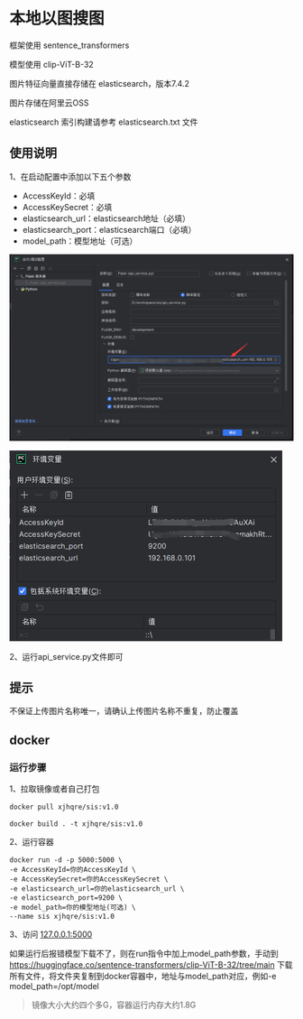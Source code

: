 # 本地以图搜图

框架使用 sentence_transformers

模型使用 clip-ViT-B-32

图片特征向量直接存储在 elasticsearch，版本7.4.2

图片存储在阿里云OSS

elasticsearch 索引构建请参考 elasticsearch.txt 文件

## 使用说明

1、在启动配置中添加以下五个参数

* AccessKeyId：必填
* AccessKeySecret：必填
* elasticsearch_url：elasticsearch地址（必填）
* elasticsearch_port：elasticsearch端口（必填）
* model_path：模型地址（可选）

![1](README.assets/1.png)

![14](README.assets/14.png)

2、运行api_service.py文件即可

## 提示

不保证上传图片名称唯一，请确认上传图片名称不重复，防止覆盖

## docker

### 运行步骤

1、拉取镜像或者自己打包

```shell
docker pull xjhqre/sis:v1.0
```

```shell
docker build . -t xjhqre/sis:v1.0
```

2、运行容器

```shell
docker run -d -p 5000:5000 \
-e AccessKeyId=你的AccessKeyId \
-e AccessKeySecret=你的AccessKeySecret \
-e elasticsearch_url=你的elasticsearch_url \
-e elasticsearch_port=9200 \
-e model_path=你的模型地址(可选) \
--name sis xjhqre/sis:v1.0
```

3、访问 [127.0.0.1:5000](127.0.0.1:5000)

如果运行后报错模型下载不了，则在run指令中加上model_path参数，手动到
https://huggingface.co/sentence-transformers/clip-ViT-B-32/tree/main
下载所有文件，将文件夹复制到docker容器中，地址与model_path对应，例如-e model_path=/opt/model

> 镜像大小大约四个多G，容器运行内存大约1.8G